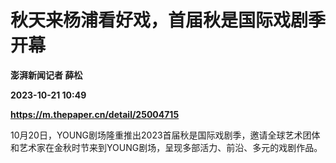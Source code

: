 # 秋天来杨浦看好戏，首届秋是国际戏剧季开幕
**澎湃新闻记者 薛松**

**2023-10-21 10:49**

**https://m.thepaper.cn/detail/25004715**

10月20日，YOUNG剧场隆重推出2023首届秋是国际戏剧季，邀请全球艺术团体和艺术家在金秋时节来到YOUNG剧场，呈现多部活力、前沿、多元的戏剧作品。
